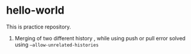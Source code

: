 # hello-world
This is practice repository.

1. Merging of two different history , while using push or pull 
	error solved using <code>–allow-unrelated-histories</code>


